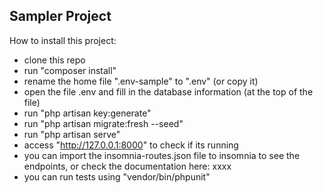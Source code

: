 ## Sampler Project

How to install this project:
- clone this repo
- run "composer install"
- rename the home file ".env-sample" to ".env" (or copy it)
- open the file .env and fill in the database information (at the top of the file)
- run "php artisan key:generate"
- run "php artisan migrate:fresh --seed"
- run "php artisan serve"
- access "http://127.0.0.1:8000" to check if its running
- you can import the insomnia-routes.json file to insomnia to see the endpoints, or check the documentation here: xxxx
- you can run tests using "vendor/bin/phpunit"